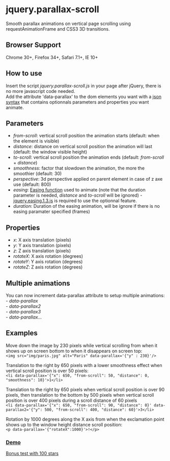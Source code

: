 # jquery.parallax-scroll
Smooth parallax animations on vertical page scrolling using requestAnimationFrame and CSS3 3D transitions.

<h2>Browser Support</h2>
Chrome 30+, Firefox 34+, Safari 7.1+, IE 10+

<h2>How to use</h2>
Insert the script <em>jquery.parallax-scroll.js</em> in your page after jQuery, there is no more javascript code needed.<br/>
Add the attribute 'data-parallax' to the dom elements you want with a <a href="http://en.wikipedia.org/wiki/JSON#Data_types.2C_syntax_and_example" target="_blank">json syntax</a> that contains optionnals parameters and properties you want animate.

<h2>Parameters</h2>
<ul>
	<li><em>from-scroll</em>: vertical scroll position the animation starts (default: when the element is visible)</li>
	<li><em>distance</em>: distance on vertical scroll position the animation will last (default: the window visible height)</li>
	<li><em>to-scroll</em>: vertical scroll position the animation ends (default: <em>from-scroll</em> + <em>distance</em>)</li>
	<li><em>smoothness</em>: factor that slowdown the animation, the more the smoothier (default: 30)</li>
	<li><em>perspective</em>: 3d perspective applied on parent element in case of z axe use (default: 800)</li>
	<li><em>easing</em>: <a href="http://gsgd.co.uk/sandbox/jquery/easing/" target="_blank">Easing function</a> used to animate (note that the duration parameter is needed, <em>distance</em> and <em>to-scroll</em> will be ignored) - <a href="http://gsgd.co.uk/sandbox/jquery/easing/jquery.easing.1.3.js" target="_blank">jquery.easing.1.3.js</a> is required to use the optionnal feature.</li>
	<li><em>duration</em>: Duration of the easing animation, will be ignore if there is no easing paramater specified (frames)
</ul>

<h2>Properties</h2>
<ul>
	<li><em>x</em>: X axis translation (pixels)</li>
	<li><em>y</em>: Y axis translation (pixels)</li>
	<li><em>z</em>: Z axis translation (pixels)</li>
	<li><em>rotateX</em>: X axis rotation (degrees)</li>
	<li><em>rotateY</em>: Y axis rotation (degrees)</li>
	<li><em>rotateZ</em>: Z axis rotation (degrees)</li>
</ul>

<h2>Multiple animations</h2>
You can now increment data-parallax attribute to setup multiple animations:<br/>
- <em>data-parallax</em><br/>
- <em>data-parallax2</em><br/>
- <em>data-parallax3</em><br/>
- <em>data-parallax...</em>

<h2>Examples</h2>
<p>
	Move down the image by 230 pixels while vertical scrolling from when it shows up on screen bottom to when it disappears on screen top:<br/>
	<code>&lt;img src="img/paris.jpg" alt="Paris" data-parallax='{"y" : 230}'/&gt;</code>
</p>
<p>
	Translation to the right by 650 pixels with a lower smoothness effect when vertical scroll position is over 50 pixels:<br/>
	<code>&lt;li data-parallax='{"x": 650, "from-scroll": 50, "distance": 0, "smoothness": 10}'&gt;1&lt;/li&gt;</code>
</p>
<p>
	Translation to the right by 650 pixels when vertical scroll position is over 90 pixels, then translation to the bottom by 500 pixels when vertical scroll position is over 400 pixels during a scroll distance of 60 pixels<br/>
	<code>&lt;li data-parallax='{"x": 650, "from-scroll": 90, "distance": 0}' data-parallax2='{"y": 500, "from-scroll": 400, "distance": 60}'&gt;3&lt;/li&gt;</code>
</p>
<p>
	Rotation by 1000 degrees along the X axis from when the exclamation point shows up to the window height distance scroll position:<br/>
	<code>&lt;p data-parallax='{"rotateX":1000}'&gt;!&lt;/p&gt;</code>
</p>

<h3><a href="http://free.matthieu.com/jquery.parallax-scroll/demo.html" target="_blank">Demo</a></h3>
<p><a href="http://free.matthieu.com/jquery.parallax-scroll/stars.html" target="_blank">Bonus test with 100 stars</a></p>